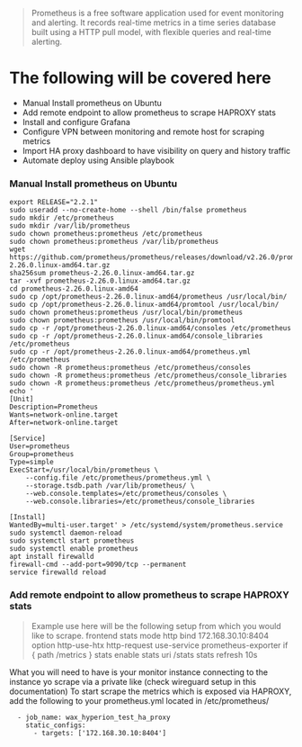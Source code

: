 > Prometheus is a free software application used for event monitoring and alerting. It records real-time metrics in a time series database built using a HTTP pull model, with flexible queries and real-time alerting.

# The following will be covered here
- Manual Install prometheus on Ubuntu
- Add remote endpoint to allow prometheus to scrape HAPROXY stats 
- Install and configure Grafana
- Configure VPN between monitoring and remote host for scraping metrics
- Import HA proxy dashboard to have visibility on query and history traffic
- Automate deploy using Ansible playbook

### Manual Install prometheus on Ubuntu
```
export RELEASE="2.2.1"
sudo useradd --no-create-home --shell /bin/false prometheus
sudo mkdir /etc/prometheus
sudo mkdir /var/lib/prometheus
sudo chown prometheus:prometheus /etc/prometheus
sudo chown prometheus:prometheus /var/lib/prometheus
wget https://github.com/prometheus/prometheus/releases/download/v2.26.0/prometheus-2.26.0.linux-amd64.tar.gz
sha256sum prometheus-2.26.0.linux-amd64.tar.gz
tar -xvf prometheus-2.26.0.linux-amd64.tar.gz
cd prometheus-2.26.0.linux-amd64
sudo cp /opt/prometheus-2.26.0.linux-amd64/prometheus /usr/local/bin/
sudo cp /opt/prometheus-2.26.0.linux-amd64/promtool /usr/local/bin/
sudo chown prometheus:prometheus /usr/local/bin/prometheus
sudo chown prometheus:prometheus /usr/local/bin/promtool
sudo cp -r /opt/prometheus-2.26.0.linux-amd64/consoles /etc/prometheus
sudo cp -r /opt/prometheus-2.26.0.linux-amd64/console_libraries /etc/prometheus
sudo cp -r /opt/prometheus-2.26.0.linux-amd64/prometheus.yml /etc/prometheus
sudo chown -R prometheus:prometheus /etc/prometheus/consoles
sudo chown -R prometheus:prometheus /etc/prometheus/console_libraries
sudo chown -R prometheus:prometheus /etc/prometheus/prometheus.yml
echo '
[Unit]
Description=Prometheus
Wants=network-online.target
After=network-online.target

[Service]
User=prometheus
Group=prometheus
Type=simple
ExecStart=/usr/local/bin/prometheus \
    --config.file /etc/prometheus/prometheus.yml \
    --storage.tsdb.path /var/lib/prometheus/ \
    --web.console.templates=/etc/prometheus/consoles \
    --web.console.libraries=/etc/prometheus/console_libraries

[Install]
WantedBy=multi-user.target' > /etc/systemd/system/prometheus.service
sudo systemctl daemon-reload
sudo systemctl start prometheus
sudo systemctl enable prometheus
apt install firewalld
firewall-cmd --add-port=9090/tcp --permanent
service firewalld reload
```
### Add remote endpoint to allow prometheus to scrape HAPROXY stats
>Example use here will be the following setup from which you would like to scrape. 
frontend stats
        mode http
        bind 172.168.30.10:8404
        option http-use-htx
        http-request use-service prometheus-exporter if { path /metrics }
        stats enable
        stats uri /stats
        stats refresh 10s

What you will need to have is your monitor instance connecting to the instance yo scrape via a private like (check wireguard setup in this documentation)
To start scrape the metrics which is exposed via HAPROXY, add the following to your prometheus.yml located in /etc/prometheus/
```
  - job_name: wax_hyperion_test_ha_proxy
    static_configs:
      - targets: ['172.168.30.10:8404']
```











